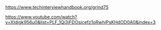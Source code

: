 https://www.techinterviewhandbook.org/grind75

https://www.youtube.com/watch?v=XIdigk956u0&list=PLF_1Qi3jFDOsicefz1oRwhjPsKHdOD0A0&index=3